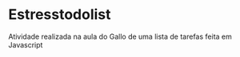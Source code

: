 # Estresstodolist
Atividade realizada na aula do Gallo de uma lista de tarefas feita em Javascript 

